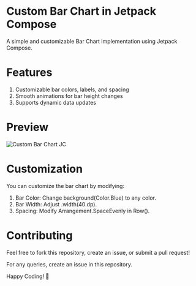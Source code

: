 # Custom Bar Chart in Jetpack Compose
A simple and customizable Bar Chart implementation using Jetpack Compose.

# Features
  1. Customizable bar colors, labels, and spacing
  2. Smooth animations for bar height changes
  3. Supports dynamic data updates

# Preview
![Custom Bar Chart JC](https://user-images.githubusercontent.com/90105266/205779996-c09c4668-6c37-4b46-8993-fcfab9666b18.png)

# Customization

You can customize the bar chart by modifying:
  1. Bar Color: Change background(Color.Blue) to any color.
  2. Bar Width: Adjust .width(40.dp).
  3. Spacing: Modify Arrangement.SpaceEvenly in Row().

# Contributing

Feel free to fork this repository, create an issue, or submit a pull request!

For any queries, create an issue in this repository.

Happy Coding! 🚀
